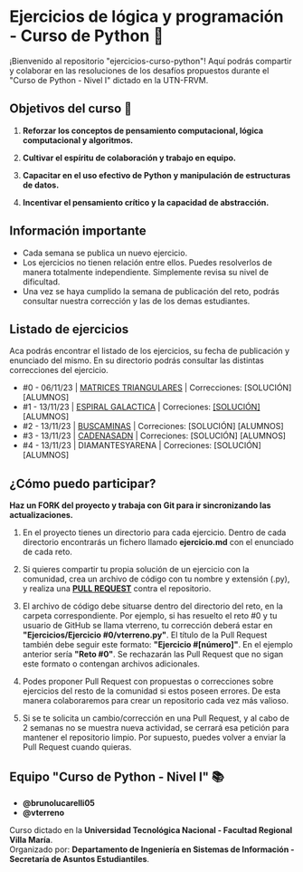 # Ejercicios de lógica y programación - Curso de Python 🐍

¡Bienvenido al repositorio "ejercicios-curso-python"! Aquí podrás compartir y colaborar en las resoluciones de los desafíos propuestos durante el "Curso de Python - Nivel I" dictado en la UTN-FRVM.

## Objetivos del curso 🚀

1. **Reforzar los conceptos de pensamiento computacional, lógica computacional y algoritmos.**

2. **Cultivar el espíritu de colaboración y trabajo en equipo.**

3. **Capacitar en el uso efectivo de Python y manipulación de estructuras de datos.**

4. **Incentivar el pensamiento crítico y la capacidad de abstracción.**

## Información importante 

* Cada semana se publica un nuevo ejercicio.
* Los ejercicios no tienen relación entre ellos. Puedes resolverlos de manera totalmente independiente. Simplemente revisa su nivel de dificultad.
* Una vez se haya cumplido la semana de publicación del reto, podrás consultar nuestra corrección y las de los demas estudiantes.

## Listado de ejercicios
Aca podrás encontrar el listado de los ejercicios, su fecha de publicación y enunciado del mismo. En su directorio podrás consultar las distintas correcciones del ejercicio.
* #0 - 06/11/23 | [MATRICES TRIANGULARES](https://github.com/vterreno/ejercicios-curso-python/blob/main/Ejercicios/Ejercicio%20%230%20-%20Matrices%20Triangulares/enunciado.pdf) | Correcciones: [SOLUCIÓN] [ALUMNOS]
* #1 - 13/11/23 | [ESPIRAL GALACTICA](https://github.com/vterreno/ejercicios-curso-python/blob/main/Ejercicios/Ejercicio%20%231%20-%20Espiral%20Galactica/enunciado.pdf) | Correciones: [[SOLUCIÓN]](https://github.com/vterreno/ejercicios-curso-python/blob/main/Ejercicios/Ejercicio%20%231%20-%20Espiral%20Galactica/resoluci%C3%B3nProfes.py)  [ALUMNOS]
* #2 - 13/11/23 | [BUSCAMINAS](https://github.com/vterreno/ejercicios-curso-python/blob/main/Ejercicios/Ejercicio%20%232%20-%20Buscaminas/enunciado.pdf) | Correciones: [SOLUCIÓN] [ALUMNOS]
* #3 - 13/11/23 | [CADENASADN](https://github.com/vterreno/ejercicios-curso-python/blob/main/Ejercicios/Ejercicio%20%233%20-%20Cadenas%20ADN/enunciado.pdf) | Correciones: [SOLUCIÓN] [ALUMNOS]
* #4 - 13/11/23 |  DIAMANTESYARENA | Correciones: [SOLUCIÓN] [ALUMNOS]

## ¿Cómo puedo participar?

**Haz un FORK del proyecto y trabaja con Git para ir sincronizando las actualizaciones.**
1. En el proyecto tienes un directorio para cada ejercicio. Dentro de cada directorio encontrarás un fichero llamado **ejercicio.md** con el enunciado de cada reto.

2. Si quieres compartir tu propia solución de un ejercicio con la comunidad, crea un archivo de código con tu nombre y extensión (.py), y realiza una [**PULL REQUEST**](https://docs.github.com/es/pull-requests/collaborating-with-pull-requests/proposing-changes-to-your-work-with-pull-requests/creating-a-pull-request) contra el repositorio.
3. El archivo de código debe situarse dentro del directorio del reto, en la carpeta correspondiente. Por ejemplo, si has resuelto el reto #0 y tu usuario de GitHub se llama vterreno, tu corrección deberá estar en **"Ejercicios/Ejercicio #0/vterreno.py"**. El título de la Pull Request también debe seguir este formato: **"Ejercicio #[número]"**. En el ejemplo anterior sería **"Reto #0"**. Se rechazarán las Pull Request que no sigan este formato o contengan archivos adicionales.
4. Podes proponer Pull Request con propuestas o correcciones sobre ejercicios del resto de la comunidad si estos poseen errores. De esta manera colaboraremos para crear un repositorio cada vez más valioso.
5. Si se te solicita un cambio/corrección en una Pull Request, y al cabo de 2 semanas no se muestra nueva actividad, se cerrará esa petición para mantener el repositorio limpio. Por supuesto, puedes volver a enviar la Pull Request cuando quieras.

## Equipo "Curso de Python - Nivel I" 📚

* **@brunolucarelli05**
* **@vterreno**

Curso dictado en la **Universidad Tecnológica Nacional - Facultad Regional Villa María**. \
Organizado por: **Departamento de Ingeniería en Sistemas de Información - Secretaría de Asuntos Estudiantiles**.

